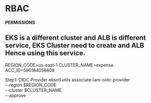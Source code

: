 # RBAC

#### PERMISSIONS ##############
## EKS is a different cluster and ALB is different service, EKS Cluster need to create and ALB Hence using this service.
REGION_CODE=us-east-1
CLUSTER_NAME=expense
ACC_ID=590184056608

Step1: OIDC Provider
eksctl utils associate-iam-oidc-provider \
    --region $REGION_CODE \
    --cluster $CLUSTER_NAME \
    --approve